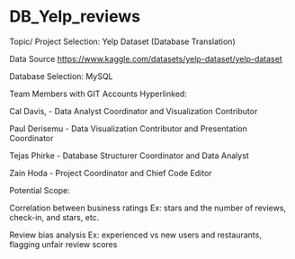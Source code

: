 # DB_Yelp_reviews

Topic/ Project Selection: Yelp Dataset (Database Translation) 

Data Source  https://www.kaggle.com/datasets/yelp-dataset/yelp-dataset

Database Selection:  MySQL

Team Members with GIT Accounts Hyperlinked:  

Cal Davis, - Data Analyst Coordinator and Visualization Contributor

Paul Derisemu - Data Visualization Contributor and Presentation Coordinator

Tejas Phirke - Database Structurer Coordinator and Data Analyst

Zain Hoda - Project Coordinator and Chief Code Editor


Potential Scope:

Correlation between business ratings 
Ex: stars and the number of reviews, check-in, and stars, etc.

Review bias analysis
Ex: experienced vs new users and restaurants, flagging unfair review scores
